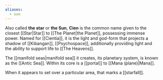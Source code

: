 ```yaml
---
aliases:
  - sun
---
```


Also called **the star** or **the Sun**, **Cien** is the common name given to the closest [[Star|Star]] to [[The Planet|the Planet]], possessing immense power. Named for [[Cientia]], it is the light and god-form that projects a shadow of [[Kibangan]], [[Psychospace]], additionally providing light and the ability to support life to [[The Heavens]].

The [[manifold seas|manifold sea]] it creates, its planetary system, is known as the [[Antic Sea]]. Within its core is a [[portal]] to [[Mana (plane)|Mana]].

When it appears to set over a particular area, that marks a [[starfall]].